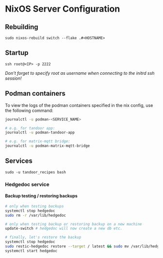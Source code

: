 # NixOS Server Configuration

## Rebuilding
`sudo nixos-rebuild switch --flake .#<HOSTNAME>`

## Startup
`ssh root@<IP> -p 2222`

*Don't forget to specify root as username when connecting to the initrd ssh session!*

## Podman containers
To view the logs of the podman containers specified in the nix config, use the following command: 
``` bash
journalctl -u podman-<SERVICE_NAME>

# e.g. for tandoor app:
journalctl -u podman-tandoor-app

# e.g. for matrix-mqtt bridge:
journalctl -u podman-matrix-mqtt-bridge
```

## Services

`sudo -u tandoor_recipes bash`

### Hedgedoc service

#### Backup testing / restoring backups

``` bash
# only when testing backups
systemctl stop hedgedoc
sudo rm -r /var/lib/hedgedoc

# only when testing backup or restoring backup on a new machine
update-switch # hedgedoc will now create a new db etc.

# finally, let's restore the backup
systemctl stop hedgedoc
sudo restic-hedgedoc restore --target / latest && sudo mv /var/lib/hedgedoc/db-dumps/db-dump.sqlite3 /var/lib/hedgedoc/db.sqlite
systemctl start hedgedoc
```


